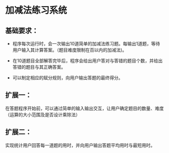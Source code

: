 # 加减法练习系统

## 基础要求：

* 程序每次运行时，会一次输出10道简单的加减法练习题。每输出1道题，等待用户输入其计算答案。（题目难度限制在百以内的加减法)。

* 在10道题目全部解答完毕后，程序会给出用户答对与答错的题目个数，并给出答错的题目与其正确答案。
  
* 可以制定相应的赋分规则，向用户输出答题的最终得分。
  
## 扩展一：

在答题程序开始前，可以通过简单的输入输出交互，让用户确定题目的数量、难度（运算的大小范围及是否设计乘除法）

## 扩展二：

实现统计用户回答每一道题的用时，并向用户输出答题平均用时与最短用时。
